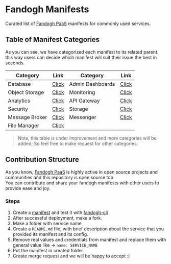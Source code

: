 # Fandogh Manifests
Curated list of [Fandogh PaaS](https://fandogh.cloud) manifests for commonly used services.

## Table of Manifest Categories
As you can see, we have categorized each manifest to its related parent.\
this way users can decide which manifest will suit their issue the best in seconds.

| Category| Link | Category| Link |
|--- |--- |--- |--- |
| Database| [Click](https://github.com/fandoghpaas/fandogh-manifests/tree/master/Database) | Admin Dashboards| [Click](https://github.com/fandoghpaas/fandogh-manifests/tree/master/Admin%20Dashboards) |
| Object Storage| [Click](https://github.com/fandoghpaas/fandogh-manifests/tree/master/Object%20Storage) | Monitoring| [Click](https://github.com/fandoghpaas/fandogh-manifests/tree/master/Monitoring) |
| Analytics| [Click](https://github.com/fandoghpaas/fandogh-manifests/tree/master/Analytics) | API Gateway| [Click](https://github.com/fandoghpaas/fandogh-manifests/tree/master/API%20Gateway) |
| Security| [Click](https://github.com/fandoghpaas/fandogh-manifests/tree/master/Security) | Storage| [Click](https://github.com/fandoghpaas/fandogh-manifests/tree/master/Storage) |
| Message Broker| [Click](https://github.com/fandoghpaas/fandogh-manifests/tree/master/Message%20Broker) | Messenger| [Click](https://github.com/fandoghpaas/fandogh-manifests/tree/master/Messenger) |
| File Manager| [Click](https://github.com/fandoghpaas/fandogh-manifests/tree/master/File%20Manager) |||

> Note, this table is under improvement and more categories will be added; So feel free to make request for other categories.


## Contribution Structure
As you know, [Fandogh PaaS](https://fandogh.cloud) is highly active in open source projects and communities and this repository is open source too.\
You can contribute and share your fandogh manifests with other users to provide ease and joy.

### Steps
1) Create a [manifest](https://docs.fandogh.cloud/docs/service-manifest.html) and test it with [fandogh-cli](https://docs.fandogh.cloud/docs/getting-started.html)
2) After successful deployment, make a fork.
3) Make a folder with service name
4) Create a `README.md` file, with brief description about the service that you provided its manifest and its config.
5) Remove real values and credentials from manifest and replace them with general value like -> `name: SERVICE_NAME`
6) Put the manifest in created folder
7) Create merge request and we will be happy to accept :) 


